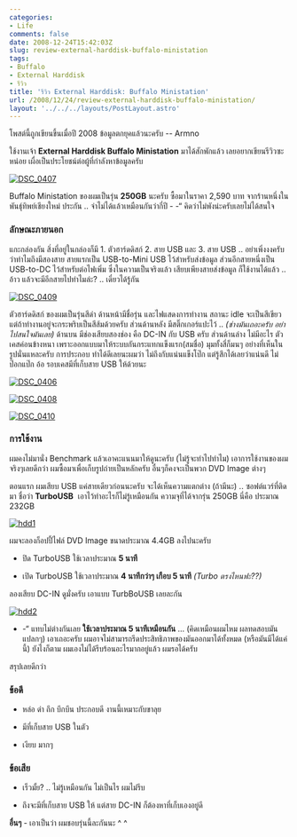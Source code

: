 ```yaml
---
categories:
- Life
comments: false
date: 2008-12-24T15:42:03Z
slug: review-external-harddisk-buffalo-ministation
tags:
- Buffalo
- External Harddisk
- รีวิว
title: 'รีวิว External Harddisk: Buffalo Ministation'
url: /2008/12/24/review-external-harddisk-buffalo-ministation/
layout: '../../../layouts/PostLayout.astro'
---
```


โพสต์นี้ถูกเขียนขึ้นเมื่อปี 2008 ข้อมูลตกยุคแล้วนะครับ -- Armno

ใช้งานเจ้า **External Harddisk Buffalo Ministation** มาได้สักพักแล้ว เลยอยากเขียนรีวิวซะหน่อย เผื่อเป็นประโยชน์ต่อผู้ที่กำลังหาข้อมูลครับ

[![DSC_0407](https://armno.in.th/wp-content/uploads/2008/12/dsc-0407-thumb.jpg)](https://armno.in.th/wp-content/uploads/2008/12/dsc-0407.jpg)

Buffalo Ministation ของผมเป็นรุ่น **250GB** นะครับ ซื้อมาในราคา 2,590 บาท จากร้านหนึ่งในพันธุ์ทิพย์เชียงใหม่ ประกัน .. จำไม่ได้แล้วเหมือนกันว่ากี่ปี - -“ คิดว่าไม่พังน่ะครับเลยไม่ได้สนใจ


### ลักษณะภายนอก


แกะกล่องกัน สิ่งที่อยู่ในกล่องก็มี 1. ตัวฮาร์ดดิสก์ 2. สาย USB และ 3. สาย USB .. อย่าเพิ่งงงครับว่าทำไมถึงมีสองสาย สายแรกเป็น USB-to-Mini USB ไว้สำหรับส่งข้อมูล ส่วนอีกสายหนึ่งเป็น USB-to-DC ไว้สำหรับต่อไฟเพิ่ม ซึ่งในความเป็นจริงแล้ว เสียบเพียงสายส่งข้อมูล ก็ใช้งานได้แล้ว .. อ้าว แล้วจะมีอีกสายไปทำไมล่ะ? .. เดี๋ยวได้รู้กัน

[![DSC_0409](https://armno.in.th/wp-content/uploads/2008/12/dsc-0409-thumb.jpg)](https://armno.in.th/wp-content/uploads/2008/12/dsc-0409.jpg)

ตัวฮาร์ดดิสก์ ของผมเป็นรุ่นสีดำ ด้านหน้ามีชื่อรุ่น และไฟแสดงการทำงาน สถานะ idle จะเป็นสีเขียว แต่ถ้าทำงานอยู่จะกระพริบเป็นสีส้มด้วยครับ ส่วนด้านหลัง มีสติ๊กเกอร์แปะไว้ .. _(ช่างมันเถอะครับ อย่าไปสนใจมันเลย)_ ด้านบน มีช่องเสียบสองช่อง คือ DC-IN กับ USB ครับ ส่วนด้านล่าง ไม่มีอะไร ตัวเคสค่อนข้างหนา เพราะออกแบบมาให้ระบบกันกระแทกแข็งแรก(สมชื่อ) มุมทั้งสี่ก็มนๆ อย่างที่เห็นในรูปนั่นแหละครับ การประกอบ ทำได้ดีเลยนะผมว่า ไม่ถึงกับแน่นแข็งโป๊ก แต่รู้สึกได้เลยว่าแน่นดี ไม่ป๊อกแป๊ก อ้อ รอบเคสมีที่เก็บสาย USB ให้ด้วยนะ

[![DSC_0406](https://armno.in.th/wp-content/uploads/2008/12/dsc-0406-thumb.jpg)](https://armno.in.th/wp-content/uploads/2008/12/dsc-0406.jpg)

[![DSC_0408](https://armno.in.th/wp-content/uploads/2008/12/dsc-0408-thumb.jpg)](https://armno.in.th/wp-content/uploads/2008/12/dsc-0408.jpg)

[![DSC_0410](https://armno.in.th/wp-content/uploads/2008/12/dsc-0410-thumb.jpg)](https://armno.in.th/wp-content/uploads/2008/12/dsc-0410.jpg)


### การใช้งาน


ผมคงไม่มานั่ง Benchmark แล้วเอาคะแนนมาให้ดูนะครับ (ไม่รู้จะทำไปทำไม) เอาการใช้งานของผมจริงๆเลยดีกว่า ผมซื้อมาเพื่อเก็บรูปถ่ายเป็นหลักครับ อื่นๆก็คงจะเป็นพวก DVD Image ต่างๆ

ตอนแรก ผมเสียบ USB แค่สายเดียวก่อนนะครับ จะได้เห็นความแตกต่าง (ถ้ามีนะ) .. ซอฟต์แวร์ที่ติดมา ชื่อว่า **TurboUSB**  เอาไว้ทำอะไรก็ไม่รู้เหมือนกัน ความจุที่ได้จากรุ่น 250GB นี่คือ ประมาณ 232GB

[![hdd1](https://armno.in.th/wp-content/uploads/2008/12/hdd1-thumb.png)](https://armno.in.th/wp-content/uploads/2008/12/hdd1.png)

ผมจะลองก็อปปี้ไฟล์ DVD Image ขนาดประมาณ 4.4GB ลงไปนะครับ




  * ปิด TurboUSB ใช้เวลาประมาณ **5 นาที**


  * เปิด TurboUSB ใช้เวลาประมาณ **4 นาทีกว่าๆ เกือบ 5 นาที** _(Turbo ตรงไหนฟะ??)_


ลองเสียบ DC-IN ดูมั่งครับ เอาแบบ TurbBoUSB เลยละกัน

[![hdd2](https://armno.in.th/wp-content/uploads/2008/12/hdd2-thumb.png)](https://armno.in.th/wp-content/uploads/2008/12/hdd2.png)

- -“ แทบไม่ต่างกันเลย **ใช้เวลาประมาณ 5 นาทีเหมือนกัน** … (คิดเหมือนผมไหม ผลทดสอบมันแปลกๆ) เอาเถอะครับ ผมอาจไม่สามารถรีดประสิทธิภาพของมันออกมาได้ทั้งหมด (หรือมันมีได้แค่นี้) ยังไงก็ตาม ผมเองไม่ได้รีบร้อนอะไรมากอยู่แล้ว ผมรอได้ครับ

สรุปเลยดีกว่า


### ข้อดี






  * หล่อ ดำ ถึก บึกบึน ประกอบดี งานนี้เหมาะกับขาลุย


  * มีที่เก็บสาย USB ในตัว


  * เงียบ มากๆ




### ข้อเสีย






  * เร็วมั้ย? .. ไม่รู้เหมือนกัน ไม่เป็นไร ผมไม่รีบ


  * ถึงจะมีที่เก็บสาย USB ให้ แต่สาย DC-IN ก็ต้องหาที่เก็บเองอยู่ดี


**อื่นๆ** - เอาเป็นว่า ผมชอบรุ่นนี้ละกันนะ ^ ^
